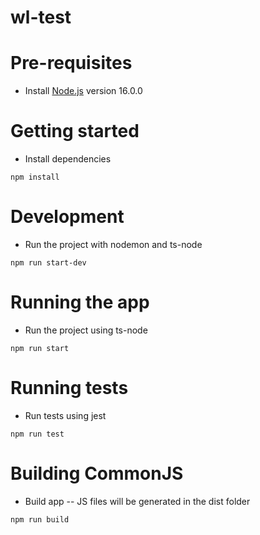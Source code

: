 # wl-test

# Pre-requisites
- Install [Node.js](https://nodejs.org/en/) version 16.0.0

# Getting started
- Install dependencies
```
npm install
```

# Development
- Run the project with nodemon and ts-node
```
npm run start-dev
```


# Running the app

- Run the project using ts-node
```
npm run start
```

# Running tests
- Run tests using jest
```
npm run test
```

# Building CommonJS
- Build app -- JS files will be generated in the dist folder
```
npm run build
```
